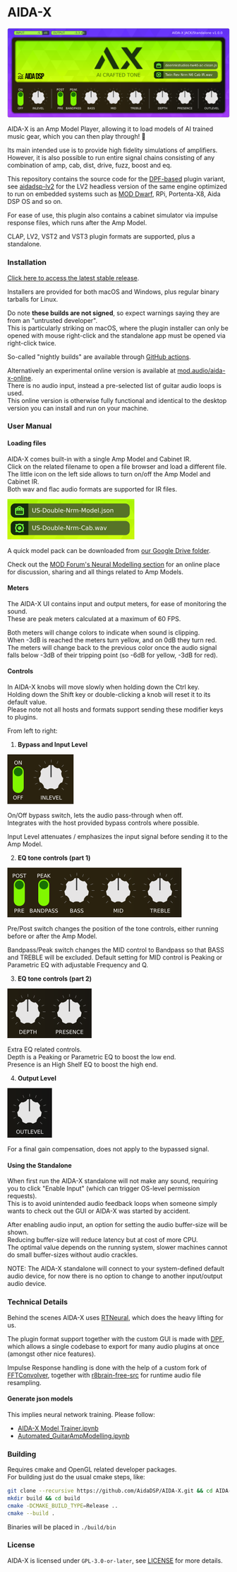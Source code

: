 # AIDA-X

![screenshot](docs/Screenshot.png "Screenshot")

AIDA-X is an Amp Model Player, allowing it to load models of AI trained music gear, which you can then play through! 🎸

Its main intended use is to provide high fidelity simulations of amplifiers.  
However, it is also possible to run entire signal chains consisting of any combination of amp, cab, dist, drive, fuzz, boost and eq.

This repository contains the source code for the [DPF-based](https://github.com/DISTRHO/DPF) plugin variant, see [aidadsp-lv2](https://github.com/AidaDSP/aidadsp-lv2) for the LV2 headless version of the same engine optimized to run on embedded systems such as [MOD Dwarf](https://mod.audio/dwarf/), RPi, Portenta-X8, Aida DSP OS and so on.

For ease of use, this plugin also contains a cabinet simulator via impulse response files, which runs after the Amp Model.

CLAP, LV2, VST2 and VST3 plugin formats are supported, plus a standalone.

### Installation ###

[Click here to access the latest stable release](https://github.com/AidaDSP/AIDA-X/releases/latest).

Installers are provided for both macOS and Windows, plus regular binary tarballs for Linux.

Do note **these builds are not signed**, so expect warnings saying they are from an "untrusted developer".  
This is particularly striking on macOS, where the plugin installer can only be opened with mouse right-click and the standalone app must be opened via right-click twice.

So-called "nightly builds" are available through [GitHub actions](https://github.com/AidaDSP/AIDA-X/actions/workflows/build.yml).

Alternatively an experimental online version is available at [mod.audio/aida-x-online](https://mod.audio/aida-x-online/).  
There is no audio input, instead a pre-selected list of guitar audio loops is used.  
This online version is otherwise fully functional and identical to the desktop version you can install and run on your machine.

### User Manual ###

#### Loading files ####

AIDA-X comes built-in with a single Amp Model and Cabinet IR.  
Click on the related filename to open a file browser and load a different file.  
The little icon on the left side allows to turn on/off the Amp Model and Cabinet IR.  
Both wav and flac audio formats are supported for IR files.

<img height="91" alt="image" src="https://raw.githubusercontent.com/AidaDSP/AIDA-X/main/docs/Screenshot-files.png">

A quick model pack can be downloaded from [our Google Drive folder](https://drive.google.com/drive/folders/18MwNhuo9fjK8hlne6SAdhpGtL4bWsVz-).

Check out the [MOD Forum's Neural Modelling section](https://forum.mod.audio/c/neural/62) for an online place for discussion, sharing and all things related to Amp Models.

#### Meters ####

The AIDA-X UI contains input and output meters, for ease of monitoring the sound.  
These are peak meters calculated at a maximum of 60 FPS.

Both meters will change colors to indicate when sound is clipping.  
When -3dB is reached the meters turn yellow, and on 0dB they turn red.  
The meters will change back to the previous color once the audio signal falls below -3dB of their tripping point (so -6dB for yellow, -3dB for red).

#### Controls ####

In AIDA-X knobs will move slowly when holding down the Ctrl key.  
Holding down the Shift key or double-clicking a knob will reset it to its default value.  
Please note not all hosts and formats support sending these modifier keys to plugins.

From left to right:

1. **Bypass and Input Level**

<img height="112" alt="image" src="https://raw.githubusercontent.com/AidaDSP/AIDA-X/main/docs/Screenshot-params-1.png">

On/Off bypass switch, lets the audio pass-through when off.  
Integrates with the host provided bypass controls where possible.

Input Level attenuates / emphasizes the input signal before sending it to the Amp Model.

2. **EQ tone controls (part 1)**

<img height="112" alt="image" src="https://raw.githubusercontent.com/AidaDSP/AIDA-X/main/docs/Screenshot-params-2.png">

Pre/Post switch changes the position of the tone controls, either running before or after the Amp Model.

Bandpass/Peak switch changes the MID control to Bandpass so that BASS and TREBLE will be excluded. Default setting for MID control is Peaking or Parametric EQ with adjustable Frequency and Q.

3. **EQ tone controls (part 2)**

<img height="112" alt="image" src="https://raw.githubusercontent.com/AidaDSP/AIDA-X/main/docs/Screenshot-params-3.png">

Extra EQ related controls.  
Depth is a Peaking or Parametric EQ to boost the low end.  
Presence is an High Shelf EQ to boost the high end.

4. **Output Level**

<img height="112" alt="image" src="https://raw.githubusercontent.com/AidaDSP/AIDA-X/main/docs/Screenshot-params-4.png">

For a final gain compensation, does not apply to the bypassed signal.

#### Using the Standalone ####

When first run the AIDA-X standalone will not make any sound, requiring you to click "Enable Input" (which can trigger OS-level permission requests).  
This is to avoid unintended audio feedback loops when someone simply wants to check out the GUI or AIDA-X was started by accident.

After enabling audio input, an option for setting the audio buffer-size will be shown.  
Reducing buffer-size will reduce latency but at cost of more CPU.  
The optimal value depends on the running system, slower machines cannot do small buffer-sizes without audio crackles.

NOTE: The AIDA-X standalone will connect to your system-defined default audio device, for now there is no option to change to another input/output audio device.

### Technical Details ###

Behind the scenes AIDA-X uses [RTNeural](https://github.com/jatinchowdhury18/RTNeural), which does the heavy lifting for us.

The plugin format support together with the custom GUI is made with [DPF](https://github.com/DISTRHO/DPF), which allows a single codebase to export for many audio plugins at once (amongst other nice features).

Impulse Response handling is done with the help of a custom fork of [FFTConvolver](https://github.com/falkTX/FFTConvolver.git), together with [r8brain-free-src](https://github.com/avaneev/r8brain-free-src.git) for runtime audio file resampling.

#### Generate json models ####

This implies neural network training. Please follow:

- [AIDA-X Model Trainer.ipynb](https://colab.research.google.com/drive/1n3EOnroDSGoj_8PVRP6UEwUXUzPewv8p)
- [Automated_GuitarAmpModelling.ipynb](https://github.com/AidaDSP/Automated-GuitarAmpModelling/tree/aidadsp_devel)

### Building ###

Requires cmake and OpenGL related developer packages.  
For building just do the usual cmake steps, like:

```sh
git clone --recursive https://github.com/AidaDSP/AIDA-X.git && cd AIDA-X
mkdir build && cd build
cmake -DCMAKE_BUILD_TYPE=Release ..
cmake --build .
```

Binaries will be placed in `./build/bin`

### License ###

AIDA-X is licensed under `GPL-3.0-or-later`, see [LICENSE](LICENSE) for more details.
